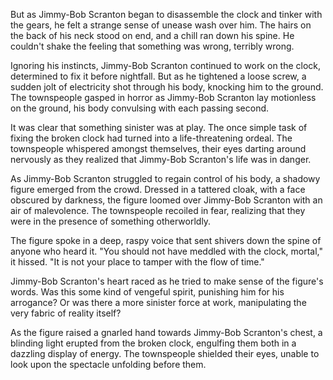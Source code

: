But as Jimmy-Bob Scranton began to disassemble the clock and tinker with the gears, he felt a strange sense of unease wash over him. The hairs on the back of his neck stood on end, and a chill ran down his spine. He couldn't shake the feeling that something was wrong, terribly wrong.

Ignoring his instincts, Jimmy-Bob Scranton continued to work on the clock, determined to fix it before nightfall. But as he tightened a loose screw, a sudden jolt of electricity shot through his body, knocking him to the ground. The townspeople gasped in horror as Jimmy-Bob Scranton lay motionless on the ground, his body convulsing with each passing second.

It was clear that something sinister was at play. The once simple task of fixing the broken clock had turned into a life-threatening ordeal. The townspeople whispered amongst themselves, their eyes darting around nervously as they realized that Jimmy-Bob Scranton's life was in danger.

As Jimmy-Bob Scranton struggled to regain control of his body, a shadowy figure emerged from the crowd. Dressed in a tattered cloak, with a face obscured by darkness, the figure loomed over Jimmy-Bob Scranton with an air of malevolence. The townspeople recoiled in fear, realizing that they were in the presence of something otherworldly.

The figure spoke in a deep, raspy voice that sent shivers down the spine of anyone who heard it. "You should not have meddled with the clock, mortal," it hissed. "It is not your place to tamper with the flow of time."

Jimmy-Bob Scranton's heart raced as he tried to make sense of the figure's words. Was this some kind of vengeful spirit, punishing him for his arrogance? Or was there a more sinister force at work, manipulating the very fabric of reality itself?

As the figure raised a gnarled hand towards Jimmy-Bob Scranton's chest, a blinding light erupted from the broken clock, engulfing them both in a dazzling display of energy. The townspeople shielded their eyes, unable to look upon the spectacle unfolding before them.